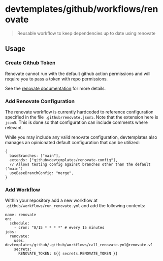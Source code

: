 # devtemplates/github/workflows/renovate

> Reusable workflow to keep dependencies up to date using renovate

## Usage

### Create Github Token

Renovate cannot run with the default github action permissions and will require
you to pass a token with repo permissions.

See the [renovate documentation](https://github.com/renovatebot/github-action#token)
for more details.

### Add Renovate Configuration

The renovate workflow is currently hardcoded to reference configuration
specified in the file `.github/renovate.json5`. Note that the extension here
is `json5`. This is done so that configuration can include comments where
relevant.

While you may include any valid renovate configuration, devtemplates also
manages an opinionated default configuration that can be utilized:

```json5
{
  baseBranches: ["main"],
  extends: ["github>devtemplates/renovate-config"],
  // Allows testing config against branches other than the default ("main")
  useBaseBranchConfig: "merge",
}
```

### Add Workflow

Within your repository add a new workflow at `.github/workflows/run_renovate.yml`
and add the following contents:

```
name: renovate
on:
  schedule:
    - cron: "0/15 * * * *" # every 15 minutes
jobs:
  renovate:
    uses: devtemplates/github/.github/workflows/call_renovate.yml@renovate-v1
    secrets:
      RENOVATE_TOKEN: ${{ secrets.RENOVATE_TOKEN }}
```
